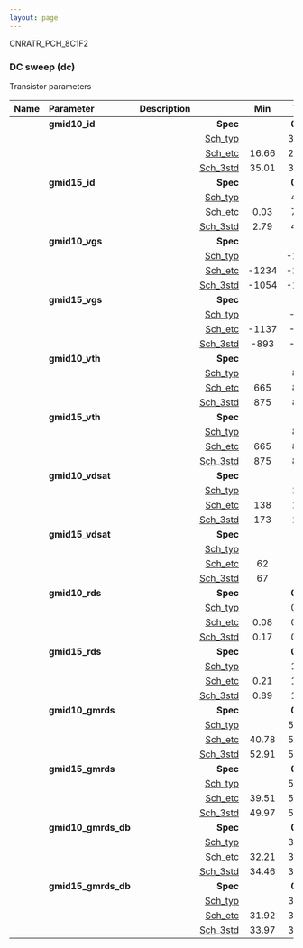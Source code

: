```yaml
---
layout: page
---
```




CNRATR_PCH_8C1F2

### DC sweep (dc)

Transistor parameters



|**Name**|**Parameter**|**Description**| |**Min**|**Typ**|**Max**| Unit|
|:---|:---|:---|---:|:---:|:---:|:---:| ---:|
||**gmid10\_id** | | **Spec**  |  | **0.00** |  | **uA** |
| | | |<a href='results/dc_Sch_typical.html'>Sch_typ</a>| | 36.38 |  | |
| | | |<a href='results/dc_Sch_etc.html'>Sch_etc</a>|16.66 | 29.44 | 61.93 | |
| | | |<a href='results/dc_Sch_mc.html'>Sch_3std</a>|35.01 | 36.21 | 37.41 | |
||**gmid15\_id** | | **Spec**  |  | **0.00** |  | **uA** |
| | | |<a href='results/dc_Sch_typical.html'>Sch_typ</a>| | 4.16 |  | |
| | | |<a href='results/dc_Sch_etc.html'>Sch_etc</a>|0.03 | 7.72 | 19.67 | |
| | | |<a href='results/dc_Sch_mc.html'>Sch_3std</a>|2.79 | 4.12 | 5.46 | |
||**gmid10\_vgs** | | **Spec**  |  | **0** |  | **mV** |
| | | |<a href='results/dc_Sch_typical.html'>Sch_typ</a>| | -1035 |  | |
| | | |<a href='results/dc_Sch_etc.html'>Sch_etc</a>|-1234 | -1000 | -704 | |
| | | |<a href='results/dc_Sch_mc.html'>Sch_3std</a>|-1054 | -1033 | -1013 | |
||**gmid15\_vgs** | | **Spec**  |  | **0** |  | **mV** |
| | | |<a href='results/dc_Sch_typical.html'>Sch_typ</a>| | -854 |  | |
| | | |<a href='results/dc_Sch_etc.html'>Sch_etc</a>|-1137 | -859 | -155 | |
| | | |<a href='results/dc_Sch_mc.html'>Sch_3std</a>|-893 | -853 | -813 | |
||**gmid10\_vth** | | **Spec**  |  | **0** |  | **mV** |
| | | |<a href='results/dc_Sch_typical.html'>Sch_typ</a>| | 896 |  | |
| | | |<a href='results/dc_Sch_etc.html'>Sch_etc</a>|665 | 868 | 1071 | |
| | | |<a href='results/dc_Sch_mc.html'>Sch_3std</a>|875 | 895 | 915 | |
||**gmid15\_vth** | | **Spec**  |  | **0** |  | **mV** |
| | | |<a href='results/dc_Sch_typical.html'>Sch_typ</a>| | 896 |  | |
| | | |<a href='results/dc_Sch_etc.html'>Sch_etc</a>|665 | 868 | 1071 | |
| | | |<a href='results/dc_Sch_mc.html'>Sch_3std</a>|875 | 895 | 915 | |
||**gmid10\_vdsat** | | **Spec**  |  | **0** |  | **mV** |
| | | |<a href='results/dc_Sch_typical.html'>Sch_typ</a>| | 175 |  | |
| | | |<a href='results/dc_Sch_etc.html'>Sch_etc</a>|138 | 169 | 180 | |
| | | |<a href='results/dc_Sch_mc.html'>Sch_3std</a>|173 | 175 | 177 | |
||**gmid15\_vdsat** | | **Spec**  |  | **0** |  | **mV** |
| | | |<a href='results/dc_Sch_typical.html'>Sch_typ</a>| | 75 |  | |
| | | |<a href='results/dc_Sch_etc.html'>Sch_etc</a>|62 | 90 | 106 | |
| | | |<a href='results/dc_Sch_mc.html'>Sch_3std</a>|67 | 75 | 83 | |
||**gmid10\_rds** | | **Spec**  |  | **0.00** |  | **MOhm** |
| | | |<a href='results/dc_Sch_typical.html'>Sch_typ</a>| | 0.17 |  | |
| | | |<a href='results/dc_Sch_etc.html'>Sch_etc</a>|0.08 | 0.22 | 0.39 | |
| | | |<a href='results/dc_Sch_mc.html'>Sch_3std</a>|0.17 | 0.17 | 0.18 | |
||**gmid15\_rds** | | **Spec**  |  | **0.00** |  | **MOhm** |
| | | |<a href='results/dc_Sch_typical.html'>Sch_typ</a>| | 1.34 |  | |
| | | |<a href='results/dc_Sch_etc.html'>Sch_etc</a>|0.21 | 1.33 | 138.38 | |
| | | |<a href='results/dc_Sch_mc.html'>Sch_3std</a>|0.89 | 1.33 | 1.77 | |
||**gmid10\_gmrds** | | **Spec**  |  | **0.00** |  | **V** |
| | | |<a href='results/dc_Sch_typical.html'>Sch_typ</a>| | 53.82 |  | |
| | | |<a href='results/dc_Sch_etc.html'>Sch_etc</a>|40.78 | 52.78 | 64.46 | |
| | | |<a href='results/dc_Sch_mc.html'>Sch_3std</a>|52.91 | 53.83 | 54.76 | |
||**gmid15\_gmrds** | | **Spec**  |  | **0.00** |  | **V** |
| | | |<a href='results/dc_Sch_typical.html'>Sch_typ</a>| | 52.22 |  | |
| | | |<a href='results/dc_Sch_etc.html'>Sch_etc</a>|39.51 | 54.04 | 69.31 | |
| | | |<a href='results/dc_Sch_mc.html'>Sch_3std</a>|49.97 | 52.16 | 54.36 | |
||**gmid10\_gmrds\_db** | | **Spec**  |  | **0.00** |  | **dB** |
| | | |<a href='results/dc_Sch_typical.html'>Sch_typ</a>| | 34.61 |  | |
| | | |<a href='results/dc_Sch_etc.html'>Sch_etc</a>|32.21 | 34.40 | 36.17 | |
| | | |<a href='results/dc_Sch_mc.html'>Sch_3std</a>|34.46 | 34.61 | 34.76 | |
||**gmid15\_gmrds\_db** | | **Spec**  |  | **0.00** |  | **dB** |
| | | |<a href='results/dc_Sch_typical.html'>Sch_typ</a>| | 34.34 |  | |
| | | |<a href='results/dc_Sch_etc.html'>Sch_etc</a>|31.92 | 34.63 | 36.81 | |
| | | |<a href='results/dc_Sch_mc.html'>Sch_3std</a>|33.97 | 34.34 | 34.70 | |

